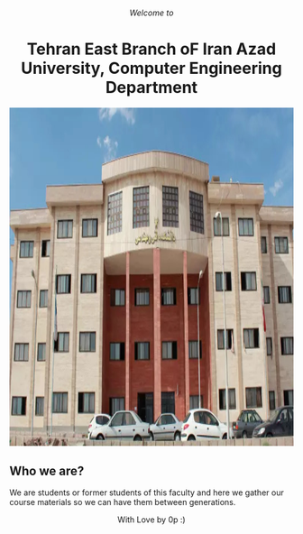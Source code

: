 <h6 align="center">Welcome to</h6>
<h1 align="center">Tehran East Branch oF Iran Azad University, Computer Engineering Department</h1>
<p align="center">
<img src=".img/banner.jpg" width="1920" height="600"></img>
</p>

## Who we are?

We are students or former students of this faculty and here we gather our course materials so we can have them between generations.

<p align="center">With Love by 0p :)</p>
